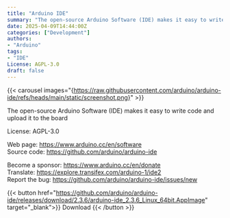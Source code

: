 ```yaml
---
title: "Arduino IDE"
summary: "The open-source Arduino Software (IDE) makes it easy to write code and upload it to the board"
date: 2025-04-09T14:44:00Z
categories: ["Development"]
authors:
- "Arduino"
tags: 
- "IDE"
License: AGPL-3.0
draft: false
---
```


{{< carousel images="{https://raw.githubusercontent.com/arduino/arduino-ide/refs/heads/main/static/screenshot.png}" >}}

The open-source Arduino Software (IDE) makes it easy to write code and upload it to the board

License: AGPL-3.0

Web page: <https://www.arduino.cc/en/software>  
Source code: <https://github.com/arduino/arduino-ide>

Become a sponsor: <https://www.arduino.cc/en/donate>  
Translate: <https://explore.transifex.com/arduino-1/ide2>  
Report the bug: <https://github.com/arduino/arduino-ide/issues/new>  

{{< button href="https://github.com/arduino/arduino-ide/releases/download/2.3.6/arduino-ide_2.3.6_Linux_64bit.AppImage" target="_blank">}}
Download
{{< /button >}}